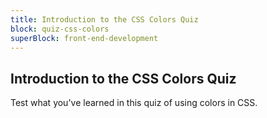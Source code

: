 ```yaml
---
title: Introduction to the CSS Colors Quiz
block: quiz-css-colors
superBlock: front-end-development
---
```


## Introduction to the CSS Colors Quiz

Test what you've learned in this quiz of using colors in CSS.
